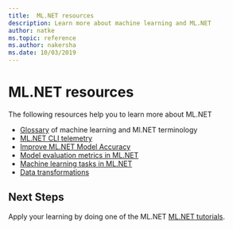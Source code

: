 ```yaml
---
title:  ML.NET resources
description: Learn more about machine learning and ML.NET
author: natke
ms.topic: reference
ms.author: nakersha
ms.date: 10/03/2019
---
```

# ML.NET resources

The following resources help you to learn more about ML.NET

- [Glossary](glossary.md) of machine learning and Ml.NET terminology
- [ML.NET CLI telemetry](ml-net-cli-telemetry.md)
- [Improve ML.NET Model Accuracy](improve-machine-learning-model-ml-net.md)
- [Model evaluation metrics in ML.NET](metrics.md)
- [Machine learning tasks in ML.NET](tasks.md)
- [Data transformations](transforms.md)

## Next Steps

Apply your learning by doing one of the ML.NET [ML.NET tutorials](../../samples-and-tutorials/index.md).
